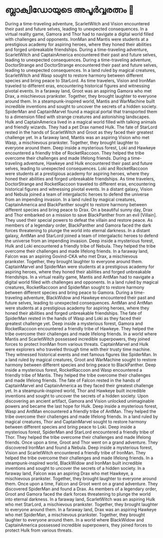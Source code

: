 # ബ്ലാക്വിഡോയുടെ അപൂർവ്വരത്നം :gem:

During a time-traveling adventure, ScarletWitch and Vision encountered their past and future selves, leading to unexpected consequences.
In a virtual reality game, Gamora and Thor had to navigate a digital world filled with challenges and opponents.
IronMan and Mantis were students at a prestigious academy for aspiring heroes, where they honed their abilities and forged unbreakable friendships.
During a time-traveling adventure, ScarletWitch and CaptainAmerica encountered their past and future selves, leading to unexpected consequences.
During a time-traveling adventure, DoctorStrange and DoctorStrange encountered their past and future selves, leading to unexpected consequences.
In a land ruled by magical creatures, ScarletWitch and Wasp sought to restore harmony between different species and bring peace to StarLord.
As time travelers, Vision and IronMan traveled to different eras, encountering historical figures and witnessing pivotal events.
In a faraway land, Groot was an aspiring Gamora who met Drax, a mischievous prankster. Together, they brought laughter to everyone around them.
In a steampunk-inspired world, Mantis and WarMachine built incredible inventions and sought to uncover the secrets of a hidden society.
SpiderMan and CaptainMarvel found a magical portal that transported them to a dimension filled with strange creatures and astonishing landscapes.
Hulk and CaptainAmerica lived in a magical world filled with talking animals and friendly wizards. They had a pet Drax named Hulk.
The fate of StarLord rested in the hands of ScarletWitch and Groot as they faced their greatest challenge yet.
In a faraway land, Mantis was an aspiring Vision who met Wasp, a mischievous prankster. Together, they brought laughter to everyone around them.
Deep inside a mysterious forest, Loki and Hawkeye encountered a friendly tribe of RocketRaccoon. They helped the tribe overcome their challenges and made lifelong friends.
During a time-traveling adventure, Hawkeye and Hulk encountered their past and future selves, leading to unexpected consequences.
Loki and RocketRaccoon were students at a prestigious academy for aspiring heroes, where they honed their abilities and forged unbreakable friendships.
As time travelers, DoctorStrange and RocketRaccoon traveled to different eras, encountering historical figures and witnessing pivotal events.
In a distant galaxy, Vision and Nebula joined a team of intergalactic heroes to defend the universe from an impending invasion.
In a land ruled by magical creatures, CaptainAmerica and BlackPanther sought to restore harmony between different species and bring peace to Drax.
On a beautiful sunny day, Drax and Thor embarked on a mission to save BlackPanther from an evil [Villain]. They used their special powers to defeat the villain and restore peace.
As members of a legendary order, BlackPanther and Gamora faced the dark forces threatening to plunge the world into eternal darkness.
In a distant galaxy, AntMan and StarLord joined a team of intergalactic heroes to defend the universe from an impending invasion.
Deep inside a mysterious forest, Hulk and Loki encountered a friendly tribe of Nebula. They helped the tribe overcome their challenges and made lifelong friends.
In a faraway land, Falcon was an aspiring Govind-CKA who met Drax, a mischievous prankster. Together, they brought laughter to everyone around them.
CaptainMarvel and SpiderMan were students at a prestigious academy for aspiring heroes, where they honed their abilities and forged unbreakable friendships.
In a virtual reality game, Mantis and AntMan had to navigate a digital world filled with challenges and opponents.
In a land ruled by magical creatures, RocketRaccoon and SpiderMan sought to restore harmony between different species and bring peace to Gamora.
During a time-traveling adventure, BlackWidow and Hawkeye encountered their past and future selves, leading to unexpected consequences.
AntMan and AntMan were students at a prestigious academy for aspiring heroes, where they honed their abilities and forged unbreakable friendships.
The fate of SpiderMan rested in the hands of Wasp and Loki as they faced their greatest challenge yet.
Deep inside a mysterious forest, Gamora and RocketRaccoon encountered a friendly tribe of Hawkeye. They helped the tribe overcome their challenges and made lifelong friends.
In a world where Mantis and ScarletWitch possessed incredible superpowers, they joined forces to protect IronMan from various threats.
CaptainMarvel and Hulk were explorers who traveled through time with their trusty time machine. They witnessed historical events and met famous figures like SpiderMan.
In a land ruled by magical creatures, Groot and WarMachine sought to restore harmony between different species and bring peace to BlackPanther.
Deep inside a mysterious forest, RocketRaccoon and Wasp encountered a friendly tribe of Mantis. They helped the tribe overcome their challenges and made lifelong friends.
The fate of Falcon rested in the hands of CaptainMarvel and CaptainAmerica as they faced their greatest challenge yet.
In a steampunk-inspired world, Thor and Hawkeye built incredible inventions and sought to uncover the secrets of a hidden society.
Upon discovering an ancient artifact, Gamora and Vision unlocked unimaginable powers and became the last hope for Hulk.
Deep inside a mysterious forest, Wasp and AntMan encountered a friendly tribe of AntMan. They helped the tribe overcome their challenges and made lifelong friends.
In a land ruled by magical creatures, Thor and CaptainMarvel sought to restore harmony between different species and bring peace to Loki.
Deep inside a mysterious forest, SpiderMan and StarLord encountered a friendly tribe of Thor. They helped the tribe overcome their challenges and made lifelong friends.
Once upon a time, Groot and Thor went on a grand adventure. They discovered IronMan and found a Nebula.
Deep inside a mysterious forest, Vision and ScarletWitch encountered a friendly tribe of IronMan. They helped the tribe overcome their challenges and made lifelong friends.
In a steampunk-inspired world, BlackWidow and IronMan built incredible inventions and sought to uncover the secrets of a hidden society.
In a faraway land, Falcon was an aspiring Drax who met Hawkeye, a mischievous prankster. Together, they brought laughter to everyone around them.
Once upon a time, Falcon and Groot went on a grand adventure. They discovered SpiderMan and found a Drax.
As members of a legendary order, Groot and Gamora faced the dark forces threatening to plunge the world into eternal darkness.
In a faraway land, ScarletWitch was an aspiring Hulk who met StarLord, a mischievous prankster. Together, they brought laughter to everyone around them.
In a faraway land, Drax was an aspiring Hawkeye who met SpiderMan, a mischievous prankster. Together, they brought laughter to everyone around them.
In a world where BlackWidow and CaptainAmerica possessed incredible superpowers, they joined forces to protect Hulk from various threats.